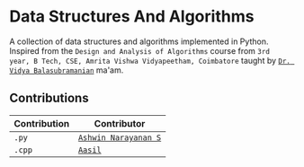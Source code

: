# Data Structures And Algorithms

A collection of data structures and algorithms implemented in Python.
Inspired from the `Design and Analysis of Algorithms` course from `3rd year, B Tech, CSE, Amrita Vishwa Vidyapeetham, Coimbatore` taught by [`Dr. Vidya Balasubramanian`](https://www.amrita.edu/faculty/b-vidhya/) ma'am.

<!--
## Contributions required on

- [ ] `Cycle Detection with BFS`
- [ ] `Printing the cycle found with BFS`
- [ ] `Printing the cycle found with DFS`
- [ ] `Testing a graph for bipartiteness`
- [ ] `Optimizing Dijkstra Code`-->

## Contributions

| Contribution | Contributor |
| ------------ | ----------- |
| `.py` | [`Ashwin Narayanan S`](https://ashrockzzz2003.github.io/portfolio/) |
| `.cpp` | [`Aasil`](https://github.com/mdxaasil) |
